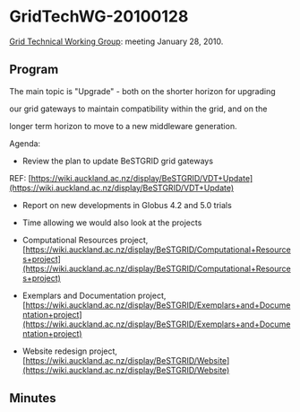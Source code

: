 # GridTechWG-20100128

[Grid Technical Working Group](/wiki/spaces/BeSTGRID/pages/3816950451): meeting January 28, 2010.

## Program

The main topic is "Upgrade" - both on the shorter horizon for upgrading

our grid gateways to maintain compatibility within the grid, and on the

longer term horizon to move to a new middleware generation.

Agenda:

- Review the plan to update BeSTGRID grid gateways

REF: [https://wiki.auckland.ac.nz/display/BeSTGRID/VDT+Update](https://wiki.auckland.ac.nz/display/BeSTGRID/VDT+Update)

- Report on new developments in Globus 4.2 and 5.0 trials

- Time allowing we would also look at the projects
	
- Computational Resources project, [https://wiki.auckland.ac.nz/display/BeSTGRID/Computational+Resources+project](https://wiki.auckland.ac.nz/display/BeSTGRID/Computational+Resources+project)
- Exemplars and Documentation project, [https://wiki.auckland.ac.nz/display/BeSTGRID/Exemplars+and+Documentation+project](https://wiki.auckland.ac.nz/display/BeSTGRID/Exemplars+and+Documentation+project)
- Website redesign project, [https://wiki.auckland.ac.nz/display/BeSTGRID/Website](https://wiki.auckland.ac.nz/display/BeSTGRID/Website)

## Minutes
